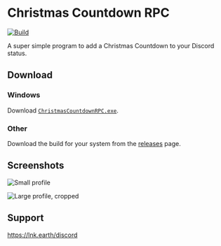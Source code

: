 # Christmas Countdown RPC

<!-- [![Build](https://github.com/christmas-countdown/rpc/actions/workflows/build.yml/badge.svg)](https://github.com/christmas-countdown/rpc/actions/workflows/build.yml) -->
[![Build](https://img.shields.io/github/workflow/status/christmas-countdown/rpc/Build?style=flat-square)](https://github.com/christmas-countdown/rpc/actions/workflows/build.yml)

A super simple program to add a Christmas Countdown to your Discord status.


## Download

### Windows

Download [`ChristmasCountdownRPC.exe`](https://github.com/christmas-countdown/rpc/releases/download/continuous/cc-rpc-win-amd64.exe).

### Other

Download the build for your system from the [releases](https://github.com/christmas-countdown/rpc/releases) page.

## Screenshots

![Small profile](https://static.eartharoid.me/k/22/06/30134055.png)

![Large profile, cropped](https://static.eartharoid.me/k/22/06/30011959.png)

## Support

<https://lnk.earth/discord>